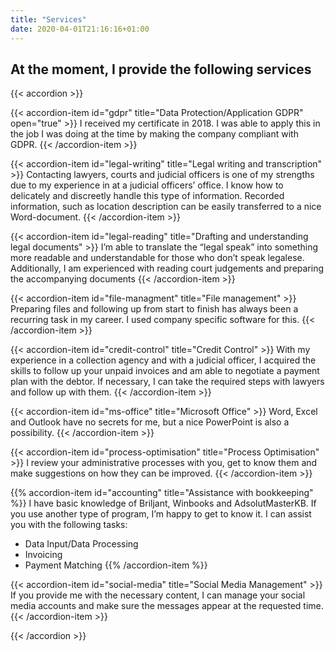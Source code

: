 ```yaml
---
title: "Services"
date: 2020-04-01T21:16:16+01:00
---
```


## At the moment, I provide the following services

{{< accordion >}}

{{< accordion-item id="gdpr" title="Data Protection/Application GDPR" open="true" >}}
I received my certificate in 2018. I was able to apply this in the job I was doing at the time by making the company compliant with GDPR.
{{< /accordion-item >}}

{{< accordion-item id="legal-writing" title="Legal writing and transcription" >}}
Contacting lawyers, courts and judicial officers is one of my strengths due to my experience in at a judicial officers’ office. I know how to delicately and discreetly handle this type of information. Recorded information, such as location description can be easily transferred to a nice Word-document.
{{< /accordion-item >}}

{{< accordion-item id="legal-reading" title="Drafting and understanding legal documents" >}}
I’m able to translate the “legal speak” into something more readable and understandable for those who don’t speak legalese. Additionally, I am experienced with reading court judgements and preparing the accompanying documents
{{< /accordion-item >}}

{{< accordion-item id="file-managment" title="File management" >}}
Preparing files and following up from start to finish has always been a recurring task in my career. I used company specific software for this.
{{< /accordion-item >}}

{{< accordion-item id="credit-control" title="Credit Control" >}}
With my experience in a collection agency and with a judicial officer, I acquired the skills to follow up your unpaid invoices and am able to negotiate a payment plan with the debtor. If necessary, I can take the required steps with lawyers and follow up with them.
{{< /accordion-item >}}

{{< accordion-item id="ms-office" title="Microsoft Office" >}}
Word, Excel and Outlook have no secrets for me, but a nice PowerPoint is also a possibility.
{{< /accordion-item >}}

{{< accordion-item id="process-optimisation" title="Process Optimisation" >}}
I review your administrative processes with you, get to know them and make suggestions on how they can be improved.
{{< /accordion-item >}}

{{% accordion-item id="accounting" title="Assistance with bookkeeping" %}}
I have basic knowledge of Briljant, Winbooks and AdsolutMasterKB. If you use another type of program, I’m happy to get to know it. I can assist you with the following tasks: 

- Data Input/Data Processing
- Invoicing
- Payment Matching
{{% /accordion-item %}}

{{< accordion-item id="social-media" title="Social Media Management" >}}
If you provide me with the necessary content, I can manage your social media accounts and make sure the messages appear at the requested time.
{{< /accordion-item >}}

{{< /accordion >}}